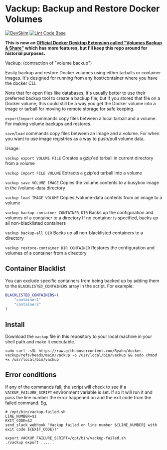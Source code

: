 # Vackup: Backup and Restore Docker Volumes

[![DevSkim](https://github.com/Ryahn/docker-vackup/actions/workflows/devskim.yml/badge.svg)](https://github.com/Ryahn/docker-vackup/actions/workflows/devskim.yml) [![Lint Code Base](https://github.com/Ryahn/docker-vackup/actions/workflows/super-linter.yml/badge.svg)](https://github.com/Ryahn/docker-vackup/actions/workflows/super-linter.yml)

**This is now an [Official Docker Desktop Extension called "Volumes Backup & Share"](https://hub.docker.com/extensions/docker/volumes-backup-extension) which has more features, but I'll keep this repo around for historial purposes.**

Vackup: (contraction of "volume backup")

Easily backup and restore Docker volumes using either tarballs or container images.
It's designed for running from any host/container where you have the docker CLI.

Note that for open files like databases,
it's usually better to use their preferred backup tool to create a backup file,
but if you stored that file on a Docker volume,
this could still be a way you get the Docker volume into a image or tarball
for moving to remote storage for safe keeping.

`export`/`import` commands copy files between a local tarball and a volume.
For making volume backups and restores.

`save`/`load` commands copy files between an image and a volume.
For when you want to use image registries as a way to push/pull volume data.

Usage:

`vackup export VOLUME FILE`
  Creates a gzip'ed tarball in current directory from a volume

`vackup import FILE VOLUME`
  Extracts a gzip'ed tarball into a volume

`vackup save VOLUME IMAGE`
  Copies the volume contents to a busybox image in the /volume-data directory

`vackup load IMAGE VOLUME`
  Copies /volume-data contents from an image to a volume

`vackup backup-container CONTAINER DIR`
  Backs up the configuration and volumes of a container to a directory
  If no container is specified, backs up all non-blacklisted containers

`vackup backup-all DIR`
  Backs up all non-blacklisted containers to a directory

`vackup restore-container DIR CONTAINER`
  Restores the configuration and volumes of a container from a directory

## Container Blacklist

You can exclude specific containers from being backed up by adding them to the `BLACKLISTED_CONTAINERS` array in the script. For example:

```bash
BLACKLISTED_CONTAINERS=(
    "container1"
    "container2"
)
```

## Install

Download the `vackup` file in this repository to your local machine in your shell path and make it executable.

```shell
sudo curl -sSL https://raw.githubusercontent.com/Ryahn/docker-vackup/refs/heads/main/vackup -o /usr/local/bin/vackup && sudo chmod +x /usr/local/bin/vackup
```

## Error conditions

If any of the commands fail, the script will check to see if a `VACKUP_FAILURE_SCRIPT`
environment variable is set.  If so it will run it and pass the line number the error
happened on and the exit code from the failed command.  Eg,

```shell
# /opt/bin/vackup-failed.sh
LINE_NUMBER=$1
EXIT_CODE=$2
send_slack_webhook "Vackup failed on line number ${LINE_NUMBER} with exit code ${EXIT_CODE}!"
```

```shell
export VACKUP_FAILURE_SCRIPT=/opt/bin/vackup-failed.sh
./vackup export ......
```
